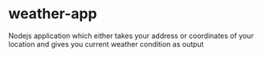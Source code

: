 # weather-app
Nodejs application which either takes your address or coordinates of your location and gives you current weather condition as output
